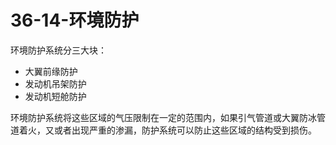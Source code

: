 # 36-14-环境防护

环境防护系统分三大块：

- 大翼前缘防护
- 发动机吊架防护
- 发动机短舱防护

环境防护系统将这些区域的气压限制在一定的范围内，如果引气管道或大翼防冰管道着火，又或者出现严重的渗漏，防护系统可以防止这些区域的结构受到损伤。